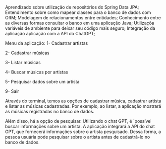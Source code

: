 Aprendizado sobre utilização de repositórios do Spring Data JPA;
Entendimento sobre como mapear classes para o banco de dados com ORM;
Modelagem de relacionamentos entre entidades;
Conhecimento entre as diversas formas consultar o banco em uma aplicação Java;
Utilizaçõa variáveis de ambiente para deixar seu código mais seguro;
Integração da aplicação aplicação com a API do ChatGPT;

Menu da aplicação:
1- Cadastrar artistas

2- Cadastrar músicas

3- Listar músicas

4- Buscar músicas por artistas

5- Pesquisar dados sobre um artista

9- Sair

Através do terminal, temos as opções de cadastrar música, cadastrar artista e listar as músicas cadastradas.
Por exemplo, ao listar, a aplicação mostrará as músicas registradas no banco de dados.

Além disso, há a opção de pesquisar. Utilizando o chat GPT, é ´possível buscar informações sobre um artista.
A aplicação integrará a API do chat GPT, que fornecerá informações sobre o artista pesquisado.
Dessa forma, a pessoa usuária pode pesquisar sobre o artista antes de cadastrá-lo no banco de dados.
